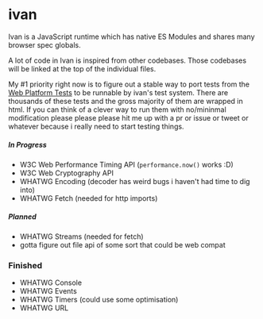 # ivan

Ivan is a JavaScript runtime which has native ES Modules and shares many browser spec globals.

A lot of code in Ivan is inspired from other codebases. Those codebases will be linked at the top of the individual files.

My #1 priority right now is to figure out a stable way to port tests from the [Web Platform Tests][]
to be runnable by ivan's test system.
There are thousands of these tests and the gross majority of them are wrapped in html.
If you can think of a clever way to run them with no/mininmal modification please please please
hit me up with a pr or issue or tweet or whatever because i really need to start testing things.

##### In Progress

- W3C Web Performance Timing API (`performance.now()` works :D)
- W3C Web Cryptography API
- WHATWG Encoding (decoder has weird bugs i haven't had time to dig into)
- WHATWG Fetch (needed for http imports)


##### Planned

- WHATWG Streams (needed for fetch)
- gotta figure out file api of some sort that could be web compat


### Finished

- WHATWG Console
- WHATWG Events
- WHATWG Timers (could use some optimisation)
- WHATWG URL

[Web Platform Tests]: https://github.com/web-platform-tests/wpt
